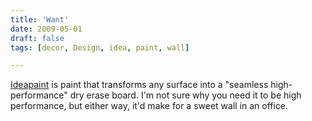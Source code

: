 ```yaml
---
title: 'Want'
date: 2009-05-01
draft: false
tags: [decor, Design, idea, paint, wall]

---
```


[Ideapaint](http://www.ideapaint.com/) is paint that transforms any surface into a "seamless high-performance" dry erase board. I'm not sure why you need it to be high performance, but either way, it'd make for a sweet wall in an office.
